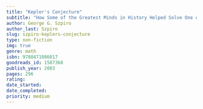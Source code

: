 ```yaml
---
title: "Kepler's Conjecture"
subtitle: "How Some of the Greatest Minds in History Helped Solve One of the Oldest Math Problems in the World"
author: George G. Szpiro
author_last: Szpiro
slug: szpiro-keplers-conjecture
type: non-fiction
img: true
genre: math
isbn: 9780471086017
goodreads_id: 1587368
publish_year: 2003
pages: 296
rating: 
date_started:
date_completed:
priority: medium
---
```

